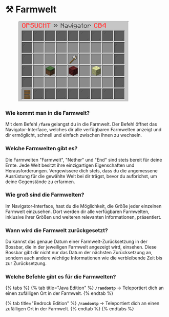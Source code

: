 # ⚒ Farmwelt

<figure><img src="../.gitbook/assets/farmwelt-intro.png" alt=""><figcaption></figcaption></figure>

### Wie kommt man in die Farmwelt?

Mit dem Befehl **`/farm`** gelangst du in die Farmwelt. Der Befehl öffnet das Navigator-Interface, welches dir alle verfügbaren Farmwelten anzeigt und dir ermöglicht, schnell und einfach zwischen ihnen zu wechseln.

### Welche Farmwelten gibt es?

Die Farmwelten "Farmwelt", "Nether" und "End" sind stets bereit für deine Ernte. Jede Welt besitzt ihre einzigartigen Eigenschaften und Herausforderungen. Vergewissere dich stets, dass du die angemessene Ausrüstung für die gewählte Welt bei dir trägst, bevor du aufbrichst, um deine Gegenstände zu erfarmen.

### Wie groß sind die Farmwelten?

Im Navigator-Interface, hast du die Möglichkeit, die Größe jeder einzelnen Farmwelt einzusehen. Dort werden dir alle verfügbaren Farmwelten, inklusive ihrer Größen und weiteren relevanten Informationen, präsentiert.

### Wann wird die Farmwelt zurückgesetzt?

Du kannst das genaue Datum einer Farmwelt-Zurücksetzung in der Bossbar, die in der jeweiligen Farmwelt angezeigt wird, einsehen. Diese Bossbar gibt dir nicht nur das Datum der nächsten Zurücksetzung an, sondern auch andere wichtige Informationen wie die verbleibende Zeit bis zur Zurücksetzung.

### Welche Befehle gibt es für die Farmwelten?

{% tabs %}
{% tab title="Java Edition" %}
**`/randomtp`** -> Teleportiert dich an einen zufälligen Ort in der Farmwelt.
{% endtab %}

{% tab title="Bedrock Edition" %}
**`/randomtp`** -> Teleportiert dich an einen zufälligen Ort in der Farmwelt.
{% endtab %}
{% endtabs %}
